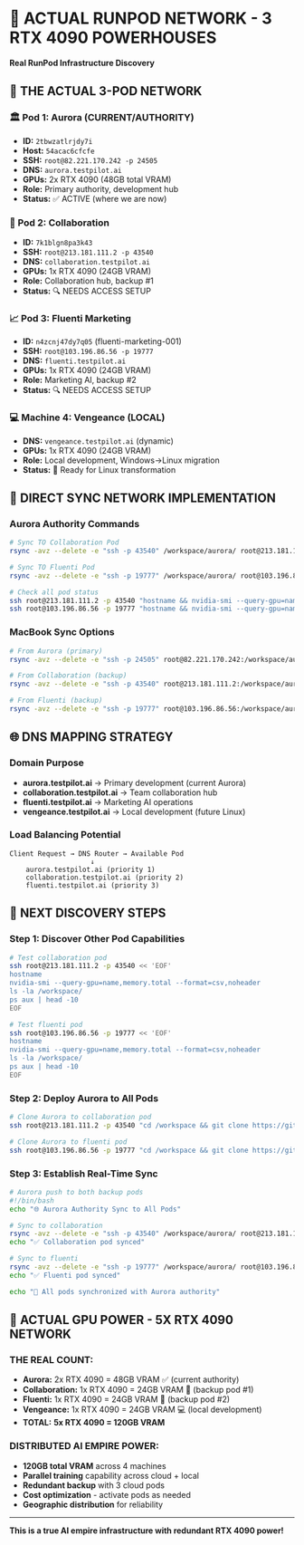 # 🚀 ACTUAL RUNPOD NETWORK - 3 RTX 4090 POWERHOUSES

**Real RunPod Infrastructure Discovery**

## 🎯 THE ACTUAL 3-POD NETWORK

### 🏛️ Pod 1: Aurora (CURRENT/AUTHORITY)

- **ID:** `2tbwzatlrjdy7i`
- **Host:** `54acac6cfcfe`
- **SSH:** `root@82.221.170.242 -p 24505`
- **DNS:** `aurora.testpilot.ai`
- **GPUs:** 2x RTX 4090 (48GB total VRAM)
- **Role:** Primary authority, development hub
- **Status:** ✅ ACTIVE (where we are now)

### 🤝 Pod 2: Collaboration

- **ID:** `7k1blgn8pa3k43`
- **SSH:** `root@213.181.111.2 -p 43540`
- **DNS:** `collaboration.testpilot.ai`
- **GPUs:** 1x RTX 4090 (24GB VRAM)
- **Role:** Collaboration hub, backup #1
- **Status:** 🔍 NEEDS ACCESS SETUP

### 📈 Pod 3: Fluenti Marketing

- **ID:** `n4zcnj47dy7q05` (fluenti-marketing-001)  
- **SSH:** `root@103.196.86.56 -p 19777`
- **DNS:** `fluenti.testpilot.ai`
- **GPUs:** 1x RTX 4090 (24GB VRAM)
- **Role:** Marketing AI, backup #2
- **Status:** 🔍 NEEDS ACCESS SETUP

### 💻 Machine 4: Vengeance (LOCAL)

- **DNS:** `vengeance.testpilot.ai` (dynamic)
- **GPUs:** 1x RTX 4090 (24GB VRAM)
- **Role:** Local development, Windows→Linux migration
- **Status:** 🔄 Ready for Linux transformation

## 🔧 DIRECT SYNC NETWORK IMPLEMENTATION

### Aurora Authority Commands

```bash
# Sync TO Collaboration Pod
rsync -avz --delete -e "ssh -p 43540" /workspace/aurora/ root@213.181.111.2:/workspace/aurora/

# Sync TO Fluenti Pod  
rsync -avz --delete -e "ssh -p 19777" /workspace/aurora/ root@103.196.86.56:/workspace/aurora/

# Check all pod status
ssh root@213.181.111.2 -p 43540 "hostname && nvidia-smi --query-gpu=name --format=csv,noheader"
ssh root@103.196.86.56 -p 19777 "hostname && nvidia-smi --query-gpu=name --format=csv,noheader"
```

### MacBook Sync Options

```bash
# From Aurora (primary)
rsync -avz --delete -e "ssh -p 24505" root@82.221.170.242:/workspace/aurora/ ~/aurora-local/

# From Collaboration (backup)  
rsync -avz --delete -e "ssh -p 43540" root@213.181.111.2:/workspace/aurora/ ~/aurora-local/

# From Fluenti (backup)
rsync -avz --delete -e "ssh -p 19777" root@103.196.86.56:/workspace/aurora/ ~/aurora-local/
```

## 🌐 DNS MAPPING STRATEGY

### Domain Purpose

- **aurora.testpilot.ai** → Primary development (current Aurora)
- **collaboration.testpilot.ai** → Team collaboration hub  
- **fluenti.testpilot.ai** → Marketing AI operations
- **vengeance.testpilot.ai** → Local development (future Linux)

### Load Balancing Potential

```
Client Request → DNS Router → Available Pod
                    ↓
    aurora.testpilot.ai (priority 1)
    collaboration.testpilot.ai (priority 2) 
    fluenti.testpilot.ai (priority 3)
```

## 🚀 NEXT DISCOVERY STEPS

### Step 1: Discover Other Pod Capabilities

```bash
# Test collaboration pod
ssh root@213.181.111.2 -p 43540 << 'EOF'
hostname
nvidia-smi --query-gpu=name,memory.total --format=csv,noheader
ls -la /workspace/
ps aux | head -10
EOF

# Test fluenti pod
ssh root@103.196.86.56 -p 19777 << 'EOF'
hostname  
nvidia-smi --query-gpu=name,memory.total --format=csv,noheader
ls -la /workspace/
ps aux | head -10
EOF
```

### Step 2: Deploy Aurora to All Pods

```bash
# Clone Aurora to collaboration pod
ssh root@213.181.111.2 -p 43540 "cd /workspace && git clone https://github.com/dark-red-one/aurora-ai-robbiverse.git aurora"

# Clone Aurora to fluenti pod  
ssh root@103.196.86.56 -p 19777 "cd /workspace && git clone https://github.com/dark-red-one/aurora-ai-robbiverse.git aurora"
```

### Step 3: Establish Real-Time Sync

```bash
# Aurora push to both backup pods
#!/bin/bash
echo "🌐 Aurora Authority Sync to All Pods"

# Sync to collaboration
rsync -avz --delete -e "ssh -p 43540" /workspace/aurora/ root@213.181.111.2:/workspace/aurora/
echo "✅ Collaboration pod synced"

# Sync to fluenti
rsync -avz --delete -e "ssh -p 19777" /workspace/aurora/ root@103.196.86.56:/workspace/aurora/  
echo "✅ Fluenti pod synced"

echo "🎯 All pods synchronized with Aurora authority"
```

## 🎯 ACTUAL GPU POWER - 5X RTX 4090 NETWORK

### **THE REAL COUNT:**

- **Aurora:** 2x RTX 4090 = 48GB VRAM ✅ (current authority)
- **Collaboration:** 1x RTX 4090 = 24GB VRAM 🔗 (backup pod #1)  
- **Fluenti:** 1x RTX 4090 = 24GB VRAM 🔗 (backup pod #2)
- **Vengeance:** 1x RTX 4090 = 24GB VRAM 💻 (local development)
- **TOTAL:** **5x RTX 4090 = 120GB VRAM**

### **DISTRIBUTED AI EMPIRE POWER:**

- **120GB total VRAM** across 4 machines
- **Parallel training** capability across cloud + local
- **Redundant backup** with 3 cloud pods
- **Cost optimization** - activate pods as needed
- **Geographic distribution** for reliability

---
**This is a true AI empire infrastructure with redundant RTX 4090 power!**
